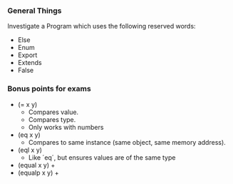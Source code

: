 ### General Things

Investigate a Program which uses the following reserved words:
- Else 
- Enum
- Export
- Extends
- False

### Bonus points for exams

- (= x y)
  + Compares value.
  + Compares type.
  + Only works with numbers
- (eq x y)
  + Compares to same instance (same object, same memory address).
- (eql x y)
  + Like ´eq´, but ensures values are of the same type
- (equal x y)
  + 
- (equalp x y)
  + 